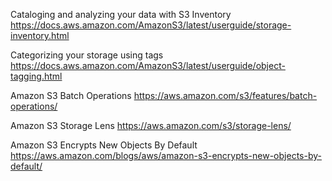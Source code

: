 Cataloging and analyzing your data with S3 Inventory
https://docs.aws.amazon.com/AmazonS3/latest/userguide/storage-inventory.html

Categorizing your storage using tags
https://docs.aws.amazon.com/AmazonS3/latest/userguide/object-tagging.html

Amazon S3 Batch Operations
https://aws.amazon.com/s3/features/batch-operations/

Amazon S3 Storage Lens
https://aws.amazon.com/s3/storage-lens/

Amazon S3 Encrypts New Objects By Default
https://aws.amazon.com/blogs/aws/amazon-s3-encrypts-new-objects-by-default/
